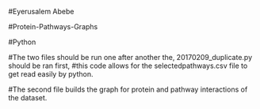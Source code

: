#Eyerusalem Abebe



#Protein-Pathways-Graphs


#Python

#The two files should be run one after another the, 20170209_duplicate.py should be ran first,
#this code allows for the selectedpathways.csv file to get read easily by python.

#The second file builds the graph for protein and pathway interactions of the dataset.

